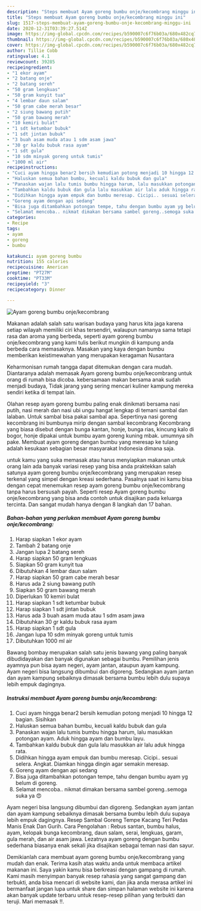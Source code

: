 ```yaml
---
description: "Steps membuat Ayam goreng bumbu onje/kecombrang minggu ini"
title: "Steps membuat Ayam goreng bumbu onje/kecombrang minggu ini"
slug: 1517-steps-membuat-ayam-goreng-bumbu-onje-kecombrang-minggu-ini
date: 2020-12-31T03:39:27.514Z
image: https://img-global.cpcdn.com/recipes/b590007c6f76b03a/680x482cq70/ayam-goreng-bumbu-onjekecombrang-foto-resep-utama.jpg
thumbnail: https://img-global.cpcdn.com/recipes/b590007c6f76b03a/680x482cq70/ayam-goreng-bumbu-onjekecombrang-foto-resep-utama.jpg
cover: https://img-global.cpcdn.com/recipes/b590007c6f76b03a/680x482cq70/ayam-goreng-bumbu-onjekecombrang-foto-resep-utama.jpg
author: Tillie Cobb
ratingvalue: 4.1
reviewcount: 39285
recipeingredient:
- "1 ekor ayam"
- "2 batang onje"
- "2 batang sereh"
- "50 gram lengkuas"
- "50 gram kunyit tua"
- "4 lembar daun salam"
- "50 gram cabe merah besar"
- "2 siung bawang putih"
- "50 gram bawang merah"
- "10 kemiri bulat"
- "1 sdt ketumbar bubuk"
- "1 sdt jintan bubuk"
- "3 buah asam muda atau 1 sdm asam jawa"
- "30 gr kaldu bubuk rasa ayam"
- "1 sdt gula"
- "10 sdm minyak goreng untuk tumis"
- "1000 ml air"
recipeinstructions:
- "Cuci ayam hingga benar2 bersih kemudian potong menjadi 10 hingga 12 bagian. Sisihkan"
- "Haluskan semua bahan bumbu, kecuali kaldu bubuk dan gula"
- "Panaskan wajan lalu tumis bumbu hingga harum, lalu masukkan potongan ayam. Aduk hingga ayam dan bumbu layu."
- "Tambahkan kaldu bubuk dan gula lalu masukkan air lalu aduk hingga rata."
- "Didihkan hingga ayam empuk dan bumbu meresap. Cicipi.. sesuai selera. Angkat. Diamkan hingga dingin agar semakin meresap."
- "Goreng ayam dengan api sedang"
- "Bisa juga ditambahkan potongan tempe, tahu dengan bumbu ayam yg belum di goreng."
- "Selamat mencoba.. nikmat dimakan bersama sambel goreng..semoga suka ya 😍"
categories:
- Recipe
tags:
- ayam
- goreng
- bumbu

katakunci: ayam goreng bumbu 
nutrition: 155 calories
recipecuisine: American
preptime: "PT27M"
cooktime: "PT33M"
recipeyield: "3"
recipecategory: Dinner

---
```



![Ayam goreng bumbu onje/kecombrang](https://img-global.cpcdn.com/recipes/b590007c6f76b03a/680x482cq70/ayam-goreng-bumbu-onjekecombrang-foto-resep-utama.jpg)

Makanan adalah salah satu warisan budaya yang harus kita jaga karena setiap wilayah memiliki ciri khas tersendiri, walaupun namanya sama tetapi rasa dan aroma yang berbeda, seperti ayam goreng bumbu onje/kecombrang yang kami tulis berikut mungkin di kampung anda berbeda cara memasaknya. Masakan yang kaya dengan bumbu memberikan keistimewahan yang merupakan keragaman Nusantara

Keharmonisan rumah tangga dapat ditemukan dengan cara mudah. Diantaranya adalah memasak Ayam goreng bumbu onje/kecombrang untuk orang di rumah bisa dicoba. kebersamaan makan bersama anak sudah menjadi budaya, Tidak jarang yang sering mencari kuliner kampung mereka sendiri ketika di tempat lain.

Olahan resep ayam goreng bumbu paling enak dinikmati bersama nasi putih, nasi merah dan nasi ubi ungu hangat lengkap di temani sambal dan lalaban. Untuk sambal bisa pakai sambal apa. Sepertinya nasi goreng kecombrang ini bumbunya mirip dengan sambal kecombrang Kecombrang yang biasa disebut dengan bunga kantan, honje, bunga rias, kincung kalo di bogor, honje dipakai untuk bumbu ayam goreng kuning mbak. umumnya sih pake. Membuat ayam goreng dengan bumbu yang meresap ke tulang adalah kesukaan sebagian besar masyarakat Indonesia dimana saja.

untuk kamu yang suka memasak atau harus menyiapkan makanan untuk orang lain ada banyak variasi resep yang bisa anda praktekkan salah satunya ayam goreng bumbu onje/kecombrang yang merupakan resep terkenal yang simpel dengan kreasi sederhana. Pasalnya saat ini kamu bisa dengan cepat menemukan resep ayam goreng bumbu onje/kecombrang tanpa harus bersusah payah.
Seperti resep Ayam goreng bumbu onje/kecombrang yang bisa anda contoh untuk disajikan pada keluarga tercinta. Dan sangat mudah hanya dengan 8 langkah dan 17 bahan.


<!--inarticleads1-->

##### Bahan-bahan yang perlukan membuat Ayam goreng bumbu onje/kecombrang:

1. Harap siapkan 1 ekor ayam
1. Tambah 2 batang onje
1. Jangan lupa 2 batang sereh
1. Harap siapkan 50 gram lengkuas
1. Siapkan 50 gram kunyit tua
1. Dibutuhkan 4 lembar daun salam
1. Harap siapkan 50 gram cabe merah besar
1. Harus ada 2 siung bawang putih
1. Siapkan 50 gram bawang merah
1. Diperlukan 10 kemiri bulat
1. Harap siapkan 1 sdt ketumbar bubuk
1. Harap siapkan 1 sdt jintan bubuk
1. Harus ada 3 buah asam muda atau 1 sdm asam jawa
1. Dibutuhkan 30 gr kaldu bubuk rasa ayam
1. Harap siapkan 1 sdt gula
1. Jangan lupa 10 sdm minyak goreng untuk tumis
1. Dibutuhkan 1000 ml air


Bawang bombay merupakan salah satu jenis bawang yang paling banyak dibudidayakan dan banyak digunakan sebagai bumbu. Pemilihan jenis ayamnya pun bisa ayam negeri, ayam jantan, ataupun ayam kampung. Ayam negeri bisa langsung dibumbui dan digoreng. Sedangkan ayam jantan dan ayam kampung sebaiknya dimasak bersama bumbu lebih dulu supaya lebih empuk dagingnya. 

<!--inarticleads2-->

##### Instruksi membuat  Ayam goreng bumbu onje/kecombrang:

1. Cuci ayam hingga benar2 bersih kemudian potong menjadi 10 hingga 12 bagian. Sisihkan
1. Haluskan semua bahan bumbu, kecuali kaldu bubuk dan gula
1. Panaskan wajan lalu tumis bumbu hingga harum, lalu masukkan potongan ayam. Aduk hingga ayam dan bumbu layu.
1. Tambahkan kaldu bubuk dan gula lalu masukkan air lalu aduk hingga rata.
1. Didihkan hingga ayam empuk dan bumbu meresap. Cicipi.. sesuai selera. Angkat. Diamkan hingga dingin agar semakin meresap.
1. Goreng ayam dengan api sedang
1. Bisa juga ditambahkan potongan tempe, tahu dengan bumbu ayam yg belum di goreng.
1. Selamat mencoba.. nikmat dimakan bersama sambel goreng..semoga suka ya 😍


Ayam negeri bisa langsung dibumbui dan digoreng. Sedangkan ayam jantan dan ayam kampung sebaiknya dimasak bersama bumbu lebih dulu supaya lebih empuk dagingnya. Resep Sambal Goreng Tempe Kacang Teri Pedas Manis Enak Dan Gurih. Cara Pengolahan : Rebus santan, bumbu halus, ayam, kelopak bunga kecombrang, daun salam, serai, lengkuas, garam, gula merah, dan air asam jawa. Lezatnya ayam goreng dengan bumbu sederhana biasanya enak sekali jika disajikan sebagai teman nasi dan sayur. 

Demikianlah cara membuat ayam goreng bumbu onje/kecombrang yang mudah dan enak. Terima kasih atas waktu anda untuk membaca artikel makanan ini. Saya yakin kamu bisa berkreasi dengan gampang di rumah. Kami masih menyimpan banyak resep rahasia yang sangat gampang dan terbukti, anda bisa mencari di website kami, dan jika anda merasa artikel ini bermanfaat jangan lupa untuk share dan simpan halaman website ini karena akan banyak update terbaru untuk resep-resep pilihan yang terbukti dan teruji. Mari memasak !!. 
